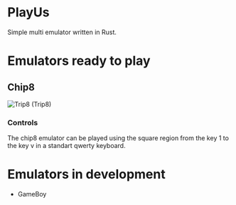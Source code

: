 # PlayUs

Simple multi emulator written in Rust.

# Emulators ready to play
## Chip8
![Trip8](https://github.com/user-attachments/assets/5b8346be-62e2-43a9-8ce9-537738ebb177)
(Trip8)

### Controls
The chip8 emulator can be played using the square region from the key 1 to the key v in a standart qwerty keyboard.

# Emulators in development
- GameBoy
